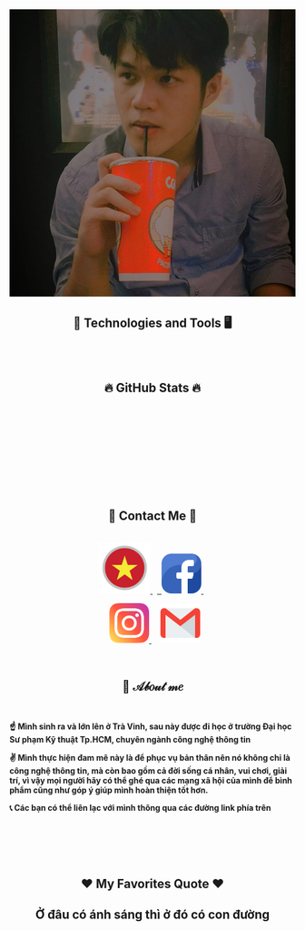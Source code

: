 <!--  -->
<a href="#" target="_blank">
  <img src="svg/Tan.jpg" width="1200" alt="Lê Tân" />
</a>

<h2 align="center">📘 Technologies and Tools 🖥</h2>
<br>
<br>
<h2 align="center">🔥 GitHub Stats 🔥</h2>
<!-- https://github.com/anuraghazra/github-readme-stats -->
<br>

<br>
<br><br><br><br><br><br><br>
<h2 align="center">🔔 Contact Me 🔔 </h2>
<br>
<!-- https://icons8.com -->
<div align="center">
  <a href="Việt Nam muôn năm" target="blank">
    <img width="90" height="90" src="images/viet-nam.png" alt="LeTan-blog" />
  </a>
  &nbsp;

  <a href="https://www.facebook.com/profile.php?id=100011319489082" target="blank">
  &nbsp;
    <img width="70" height="70" src="images/facebook.png" alt="LeTan-facebook" />
  </a>
  &nbsp;

  &nbsp;
  <a href="https://www.instagram.com/tanlee1902/" target="blank">
    <img width="70" height="70" src="images/instagram.png" alt="LeTan-instagram" />
  </a>
  &nbsp;
  &nbsp;
  <a href="mailto:leetaan1902@gmail.com" target="top">
    <img width="70" height="70" src="images/gmail.png" alt="LeTan-email" />
  </a>
</div>

<br>

<h2 align="center"> 📌 𝒜𝒷𝑜𝓊𝓉 𝓂𝑒</h2>
<br>

<p><strong>☝ Mình sinh ra và lớn lên ở Trà Vinh, sau này được đi học ở trường Đại học Sư phạm Kỹ thuật Tp.HCM, chuyên ngành công nghệ thông tin</strong></p>
<p><strong>✌ Mình thực hiện đam mê này là để phục vụ bản thân nên nó không chỉ là công nghệ thông tin, mà còn bao gồm cả đời sống cá nhân, vui chơi, giải trí, vì vậy mọi người hãy có thể ghé qua các mạng xã hội của mình để bình phẩm cũng như góp ý giúp mình hoàn thiện tốt hơn. </strong></p>
<p><strong>📞 Các bạn có thể liên lạc với mình thông qua các đường link phía trên</strong></p>
</p>
<br><br><br><br>
<h2 align="center">❤️ My Favorites Quote ❤️</h2>
<h2 align="center"> Ở đâu có ánh sáng thì ở đó có con đường</h2>

